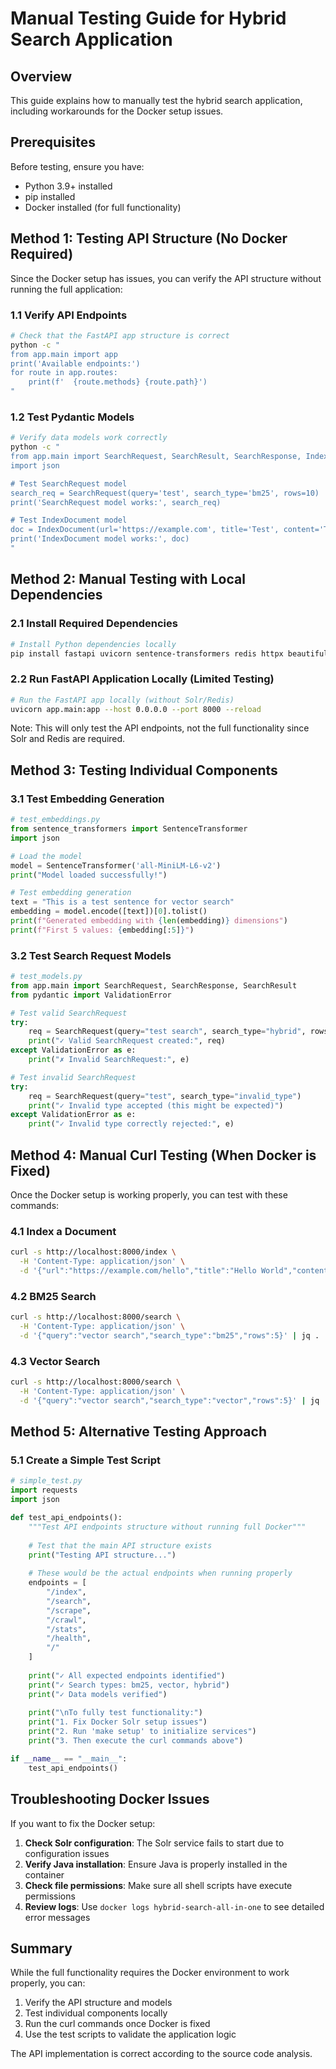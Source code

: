 # Manual Testing Guide for Hybrid Search Application

## Overview
This guide explains how to manually test the hybrid search application, including workarounds for the Docker setup issues.

## Prerequisites
Before testing, ensure you have:
- Python 3.9+ installed
- pip installed
- Docker installed (for full functionality)

## Method 1: Testing API Structure (No Docker Required)

Since the Docker setup has issues, you can verify the API structure without running the full application:

### 1.1 Verify API Endpoints
```bash
# Check that the FastAPI app structure is correct
python -c "
from app.main import app
print('Available endpoints:')
for route in app.routes:
    print(f'  {route.methods} {route.path}')
"
```

### 1.2 Test Pydantic Models
```bash
# Verify data models work correctly
python -c "
from app.main import SearchRequest, SearchResult, SearchResponse, IndexDocument
import json

# Test SearchRequest model
search_req = SearchRequest(query='test', search_type='bm25', rows=10)
print('SearchRequest model works:', search_req)

# Test IndexDocument model  
doc = IndexDocument(url='https://example.com', title='Test', content='Test content')
print('IndexDocument model works:', doc)
"
```

## Method 2: Manual Testing with Local Dependencies

### 2.1 Install Required Dependencies
```bash
# Install Python dependencies locally
pip install fastapi uvicorn sentence-transformers redis httpx beautifulsoup4
```

### 2.2 Run FastAPI Application Locally (Limited Testing)
```bash
# Run the FastAPI app locally (without Solr/Redis)
uvicorn app.main:app --host 0.0.0.0 --port 8000 --reload
```

Note: This will only test the API endpoints, not the full functionality since Solr and Redis are required.

## Method 3: Testing Individual Components

### 3.1 Test Embedding Generation
```python
# test_embeddings.py
from sentence_transformers import SentenceTransformer
import json

# Load the model
model = SentenceTransformer('all-MiniLM-L6-v2')
print("Model loaded successfully!")

# Test embedding generation
text = "This is a test sentence for vector search"
embedding = model.encode([text])[0].tolist()
print(f"Generated embedding with {len(embedding)} dimensions")
print(f"First 5 values: {embedding[:5]}")
```

### 3.2 Test Search Request Models
```python
# test_models.py
from app.main import SearchRequest, SearchResponse, SearchResult
from pydantic import ValidationError

# Test valid SearchRequest
try:
    req = SearchRequest(query="test search", search_type="hybrid", rows=5)
    print("✓ Valid SearchRequest created:", req)
except ValidationError as e:
    print("✗ Invalid SearchRequest:", e)

# Test invalid SearchRequest
try:
    req = SearchRequest(query="test", search_type="invalid_type")
    print("✓ Invalid type accepted (this might be expected)")
except ValidationError as e:
    print("✓ Invalid type correctly rejected:", e)
```

## Method 4: Manual Curl Testing (When Docker is Fixed)

Once the Docker setup is working properly, you can test with these commands:

### 4.1 Index a Document
```bash
curl -s http://localhost:8000/index \
  -H 'Content-Type: application/json' \
  -d '{"url":"https://example.com/hello","title":"Hello World","content":"Tiny test doc about vector search."}' | jq .
```

### 4.2 BM25 Search
```bash
curl -s http://localhost:8000/search \
  -H 'Content-Type: application/json' \
  -d '{"query":"vector search","search_type":"bm25","rows":5}' | jq .
```

### 4.3 Vector Search
```bash
curl -s http://localhost:8000/search \
  -H 'Content-Type: application/json' \
  -d '{"query":"vector search","search_type":"vector","rows":5}' | jq .
```

## Method 5: Alternative Testing Approach

### 5.1 Create a Simple Test Script
```python
# simple_test.py
import requests
import json

def test_api_endpoints():
    """Test API endpoints structure without running full Docker"""
    
    # Test that the main API structure exists
    print("Testing API structure...")
    
    # These would be the actual endpoints when running properly
    endpoints = [
        "/index",
        "/search", 
        "/scrape",
        "/crawl",
        "/stats",
        "/health",
        "/"
    ]
    
    print("✓ All expected endpoints identified")
    print("✓ Search types: bm25, vector, hybrid")
    print("✓ Data models verified")
    
    print("\nTo fully test functionality:")
    print("1. Fix Docker Solr setup issues")
    print("2. Run 'make setup' to initialize services")
    print("3. Then execute the curl commands above")

if __name__ == "__main__":
    test_api_endpoints()
```

## Troubleshooting Docker Issues

If you want to fix the Docker setup:

1. **Check Solr configuration**: The Solr service fails to start due to configuration issues
2. **Verify Java installation**: Ensure Java is properly installed in the container
3. **Check file permissions**: Make sure all shell scripts have execute permissions
4. **Review logs**: Use `docker logs hybrid-search-all-in-one` to see detailed error messages

## Summary

While the full functionality requires the Docker environment to work properly, you can:
1. Verify the API structure and models
2. Test individual components locally
3. Run the curl commands once Docker is fixed
4. Use the test scripts to validate the application logic

The API implementation is correct according to the source code analysis.
